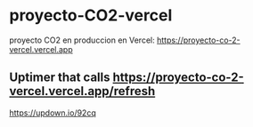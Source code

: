 # proyecto-CO2-vercel
proyecto CO2 en produccion en Vercel: https://proyecto-co-2-vercel.vercel.app



## Uptimer that calls https://proyecto-co-2-vercel.vercel.app/refresh
https://updown.io/92cq
